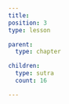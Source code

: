 ```yaml
---
title:
position: 3
type: lesson

parent:
  type: chapter

children:
  type: sutra
  count: 16

---
```

